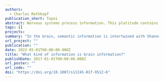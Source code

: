 ```yaml
---
authors:
  - Charles Rathkopf
publication_short: Topoi
abstract: Nervous systems process information. This platitude contains an interesting ambiguity between multiple senses of the term “information.” According to a popular thought, the ambiguity is best resolved by reserving semantic concepts of information for the explication of neural activity at a high level of organization, and quantitative concepts of information for the explication of neural activity at a low level of organization. This article articulates the justification behind this view, and concludes that it is an oversimplification. An analysis of the meaning of claims about Shannon information rates in the spiking activity of neurons is then developed. On the basis of that analysis, it is shown that quantitative conceptions of information are more intertwined with semantic concepts than they seem to be, and, partially for that reason, are also more philosophically interesting. 
tags: []
projects:
summary: "In the brain, semantic information is intertwined with Shannon information."
url_project: ""
publication: ""
date: 2022-05-01T00:00:00.000Z
title: "What kind of information is brain information?"
publishDate: 2017-01-01T00:00:00.000Z
url_poster: ""
url_code: ""
doi: "https://doi.org/10.1007/s11245-017-9512-6"
---
```

